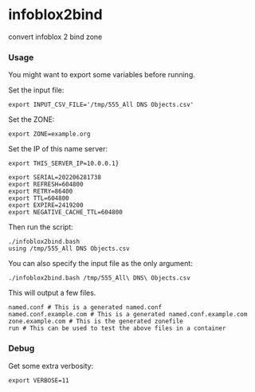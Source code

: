 # infoblox2bind
convert infoblox 2 bind zone


### Usage

You might want to export some variables before running.

Set the input file:

```
export INPUT_CSV_FILE='/tmp/555_All DNS Objects.csv'
```

Set the ZONE:

```
export ZONE=example.org
```

Set the IP of this name server:

```
export THIS_SERVER_IP=10.0.0.1}
```

```
export SERIAL=202206281738
export REFRESH=604800
export RETRY=86400
export TTL=604800
export EXPIRE=2419200
export NEGATIVE_CACHE_TTL=604800
```

Then run the script:

```
./infoblox2bind.bash
using /tmp/555_All DNS Objects.csv
```

You can also specify the input file as the only argument:

```
./infoblox2bind.bash /tmp/555_All\ DNS\ Objects.csv
```

This will output a few files.

```
named.conf # This is a generated named.conf
named.conf.example.com # This is a generated named.conf.example.com
zone.example.com # This is the generated zonefile
run # This can be used to test the above files in a container
```

### Debug

Get some extra verbosity:

```
export VERBOSE=11
```


